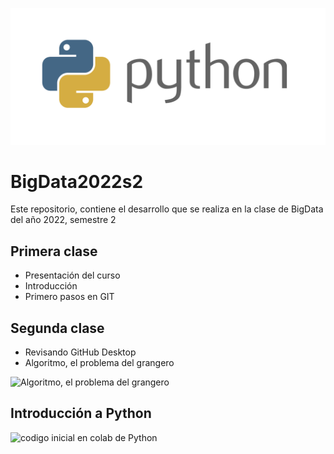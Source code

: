 ![Imagen de la clase](https://github.com/amarufd/BigData2022s2/blob/main/python-logo.webp)


# BigData2022s2
Este repositorio, contiene el desarrollo que se realiza en la clase de BigData del año 2022, semestre 2

## Primera clase
* Presentación del curso
* Introducción
* Primero pasos en GIT

## Segunda clase
* Revisando GitHub Desktop
* Algoritmo, el problema del grangero

![Algoritmo, el problema del grangero](https://github.com/amarufd/BigData2022s2/blob/main/Diagrama%20sin%20t%C3%ADtulo.drawio.svg)

## Introducción a Python 
![codigo inicial en colab de Python](https://colab.research.google.com/drive/1subcakL667NfoO2hvVUDJtQr92sovSQu?hl=es#scrollTo=_I7BrnzMw5Hw)